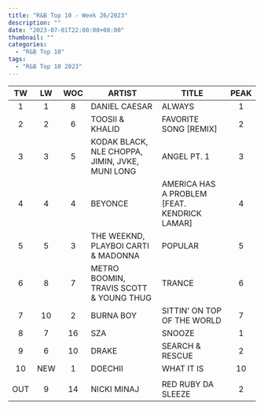 ```yaml
---
title: "R&B Top 10 - Week 26/2023"
description: ""
date: "2023-07-01T22:00:00+08:00"
thumbnail: ""
categories:
  - "R&B Top 10"
tags:
  - "R&B Top 10 2023"
---
```

<!--more-->
|TW|LW|WOC|ARTIST|TITLE|PEAK|
|:---:|:---:|:---:|---|---|:---:|
|1|1|8|DANIEL CAESAR|ALWAYS|1|
|2|2|6|TOOSII & KHALID|FAVORITE SONG [REMIX]|2|
|3|3|5|KODAK BLACK, NLE CHOPPA, JIMIN, JVKE, MUNI LONG|ANGEL PT. 1|3|
|4|4|4|BEYONCE|AMERICA HAS A PROBLEM [FEAT. KENDRICK LAMAR]|4|
|5|5|3|THE WEEKND, PLAYBOI CARTI & MADONNA|POPULAR|5|
|6|8|7|METRO BOOMIN, TRAVIS SCOTT & YOUNG THUG|TRANCE|6|
|7|10|2|BURNA BOY|SITTIN' ON TOP OF THE WORLD|7|
|8|7|16|SZA|SNOOZE|1|
|9|6|10|DRAKE|SEARCH & RESCUE|2|
|10|NEW|1|DOECHII|WHAT IT IS|10|
| | | | | | |
|OUT|9|14|NICKI MINAJ|RED RUBY DA SLEEZE|2|